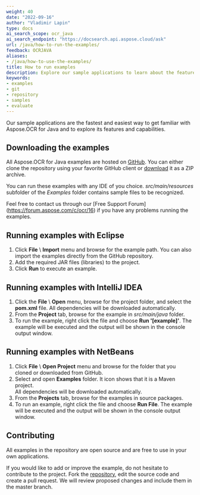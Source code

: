 ```yaml
---
weight: 40
date: "2022-09-16"
author: "Vladimir Lapin"
type: docs
ai_search_scope: ocr_java
ai_search_endpoint: "https://docsearch.api.aspose.cloud/ask"
url: /java/how-to-run-the-examples/
feedback: OCRJAVA
aliases:
- /java/how-to-use-the-examples/
title: How to run examples
description: Explore our sample applications to learn about the features and capabilities of Aspose.OCR for Java.
keywords:
- examples
- git
- repository
- samples
- evaluate
---
```


Our sample applications are the fastest and easiest way to get familiar with Aspose.OCR for Java and to explore its features and capabilities.

## Downloading the examples

All Aspose.OCR for Java examples are hosted on [GitHub](https://github.com/aspose-ocr/Aspose.OCR-for-Java). You can either clone the repository using your favorite GitHub client or [download](https://github.com/aspose-ocr/Aspose.OCR-for-Java/archive/refs/heads/master.zip) it as a ZIP archive.

You can run these examples with any IDE of you choice. _src/main/resources_ subfolder of the _Examples_ folder contains sample files to be recognized.

Feel free to contact us through our [Free Support Forum] (https://forum.aspose.com/c/ocr/16) if you have any problems running the examples.

## Running examples with Eclipse

1. Click **File** \ **Import** menu and browse for the example path. You can also import the examples directly from the GitHub repository.
2. Add the required JAR files (libraries) to the project.
3. Click **Run** to execute an example.

## Running examples with IntelliJ IDEA

1. Click the **File** \ **Open** menu, browse for the project folder, and select the **pom.xml** file. All dependencies will be downloaded automatically.
2. From the **Project** tab, browse for the example in _src/main/java_ folder.
3. To run the example, right click the file and choose **Run '[example]'**. The example will be executed and the output will be shown in the console output window.

## Running examples with NetBeans

1. Click **File** \ **Open Project** menu and browse for the folder that you cloned or downloaded from GitHub.
2. Select and open **Examples** folder. It icon shows that it is a Maven project.  
   All dependencies will be downloaded automatically.
3. From the **Projects** tab, browse for the examples in source packages.
4. To run an example, right click the file and choose **Run File**. The example will be executed and the output will be shown in the console output window.

## Contributing

All examples in the repository are open source and are free to use in your own applications.

If you would like to add or improve the example, do not hesitate to contribute to the project. Fork the [repository](https://github.com/aspose-ocr/Aspose.OCR-for-Java), edit the source code and create a pull request. We will review proposed changes and include them in the master branch.
